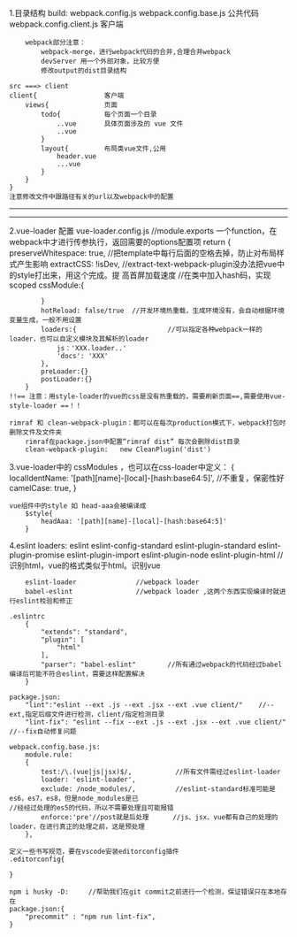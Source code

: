 1.目录结构
    build:
        webpack.config.js
        webpack.config.base.js              公共代码
        webpack.config.client.js            客户端


        webpack部分注意：
            webpack-merge，进行webpack代码的合并,合理合并webpack
            devServer 用一个外部对象，比较方便
            修改output的dist目录结构

    src ===> client
    client{                 客户端
        views{              页面
            todo{           每个页面一个目录
                ..vue       具体页面涉及的 vue 文件
                ..vue
            }
            layout{         布局类vue文件,公用
                header.vue
                ...vue
            }
        }
    }
    注意修改文件中跟路径有关的url以及webpack中的配置

*******************************************************************
*******************************************************************

2.vue-loader 配置
    vue-loader.config.js       //module.exports 一个function，在webpack中才进行传参执行，返回需要的options配置项
        return {
            preserveWhitespace: true,       //把template中每行后面的空格去掉，防止对布局样式产生影响
            extractCSS: !isDev,             //extract-text-webpack-plugin没办法把vue中的style打出来，用这个完成。提                                 高首屏加载速度
                                            //在类中加入hash码，实现scoped
            cssModule:{

            }
            hotReload: false/true  //开发环境热重载，生成环境没有，会自动根据环境变量生成，一般不用设置
            loaders:{                       //可以指定各种webpack一样的loader，也可以自定义模块及其解析的loader
                js：'XXX.loader..'
                'docs': 'XXX'
            },
            preLoader:{}
            postLoader:{}
        }
    !!== 注意：用style-loader的vue的css是没有热重载的，需要刷新页面==,需要使用vue-style-loader ==！！

    rimraf 和 clean-webpack-plugin：都可以在每次production模式下，webpack打包时删除文件及文件夹
        rimraf在package.json中配置“rimraf dist” 每次会删除dist目录
        clean-webpack-plugin:   new CleanPlugin('dist')

3.vue-loader中的 cssModules ，也可以在css-loader中定义：
    {
        localIdentName: '[path][name]-[local]-[hash:base64:5]',         //不重复，保密性好
        camelCase: true,
    }

    vue组件中的style 如 head-aaa会被编译成
        $style{
            headAaa: '[path][name]-[local]-[hash:base64:5]'
        }

4.eslint
    loaders:
        eslint
        eslint-config-standard
        eslint-plugin-standard
        eslint-plugin-promise
        eslint-plugin-import
        eslint-plugin-node
        eslint-plugin-html          //识别html，vue的格式类似于html。识别vue

        eslint-loader               //webpack loader
        babel-eslint                //webpack loader ,这两个东西实现编译时就进行eslint校验和修正

    .eslintrc
        {
            "extends": "standard",
            "plugin": [
                "html"
            ],
            "parser": "babel-eslint"        //所有通过webpack的代码经过babel编译后可能不符合eslint，需要这样配置解决
        }

    package.json:
        "lint":"eslint --ext .js --ext .jsx --ext .vue client/"    //--ext,指定后缀文件进行检测，client/指定检测目录
        "lint-fix": "eslint --fix --ext .js --ext .jsx --ext .vue client/"     //--fix自动修复问题

    webpack.config.base.js:
        module.rule:
        {
            test:/\.(vue|js|jsx)$/,           //所有文件需经过eslint-loader
            loader: 'eslint-loader',
            exclude: /node_modules/,          //eslint-standard标准可能是es6，es7，es8，但是node_modules是已                                         //经经过处理的es5的代码，所以不需要处理且可能报错
            enforce:'pre'//post就是后处理      //js、jsx、vue都有自己的处理的loader，在进行真正的处理之前，这是预处理
        },

    定义一些书写规范，要在vscode安装editorconfig插件
    .editorconfig{

    }

    npm i husky -D:     //帮助我们在git commit之前进行一个检测，保证错误只在本地存在
    package.json:{
        "precommit" : "npm run lint-fix",
    }
